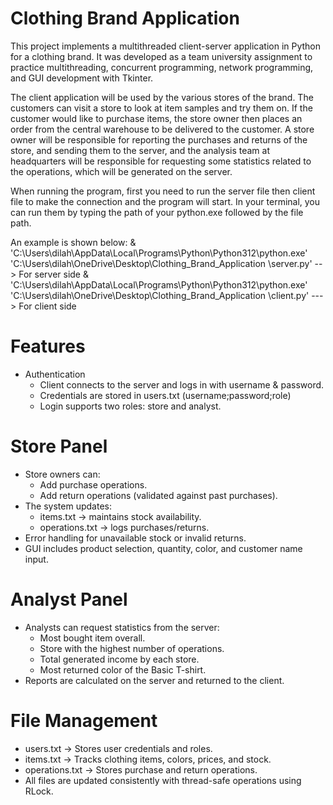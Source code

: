 # Clothing Brand Application
This project implements a multithreaded client-server application in Python for a clothing brand.
It was developed as a team university assignment to practice multithreading, concurrent programming, network programming, and GUI development with Tkinter.

The client application will be used by the various stores of the brand. The customers can visit a store to look at item samples and try them on.
If the customer would like to purchase items, the store owner then places an order from the central warehouse to be delivered to the customer. 
A store owner will be responsible for reporting the purchases and returns of the store, and sending them to the server, and the analysis team at headquarters will be 
responsible for requesting some statistics related to the operations, which will be generated on the server.

When running the program, first you need to run the server file then client file to make the connection and the program will start. 
In your terminal, you can run them by typing the path of your python.exe followed by the file path.

An example is shown below:
& 'C:\Users\dilah\AppData\Local\Programs\Python\Python312\python.exe' 'C:\Users\dilah\OneDrive\Desktop\Clothing_Brand_Application
\server.py' --> For server side
& 'C:\Users\dilah\AppData\Local\Programs\Python\Python312\python.exe' 'C:\Users\dilah\OneDrive\Desktop\Clothing_Brand_Application
\client.py' ---> For client side

# Features
- Authentication
  - Client connects to the server and logs in with username & password.
  - Credentials are stored in users.txt (username;password;role)
  - Login supports two roles: store and analyst.

 # Store Panel
  - Store owners can:
      - Add purchase operations.
      - Add return operations (validated against past purchases).
  - The system updates:
    - items.txt → maintains stock availability.
    - operations.txt → logs purchases/returns.
  - Error handling for unavailable stock or invalid returns.
  - GUI includes product selection, quantity, color, and customer name input.

# Analyst Panel
- Analysts can request statistics from the server:
  - Most bought item overall.
  - Store with the highest number of operations.
  - Total generated income by each store.
  - Most returned color of the Basic T-shirt.
- Reports are calculated on the server and returned to the client.

# File Management
- users.txt → Stores user credentials and roles.
- items.txt → Tracks clothing items, colors, prices, and stock.
- operations.txt → Stores purchase and return operations.
- All files are updated consistently with thread-safe operations using RLock.
